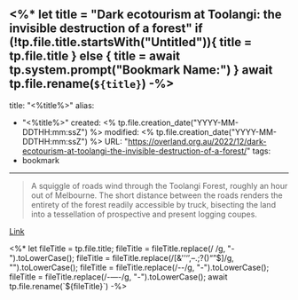 <%*
let title = "Dark ecotourism at Toolangi: the invisible destruction of a forest"
if (!tp.file.title.startsWith("Untitled")){
	title = tp.file.title
} else {
	title = await tp.system.prompt("Bookmark Name:")
}
await tp.file.rename(`${title}`)
-%>
---
title: "<%title%>"
alias:
- "<%title%>"
created: <% tp.file.creation_date("YYYY-MM-DDTHH:mm:ssZ") %>
modified: <% tp.file.creation_date("YYYY-MM-DDTHH:mm:ssZ") %>
URL:  "https://overland.org.au/2022/12/dark-ecotourism-at-toolangi-the-invisible-destruction-of-a-forest/"
tags:
- bookmark
---

> A squiggle of roads wind through the Toolangi Forest, roughly an hour out of Melbourne. The short distance between the roads renders the entirety of the forest readily accessible by truck, bisecting the land into a tessellation of prospective and present logging coupes.

[Link](https://overland.org.au/2022/12/dark-ecotourism-at-toolangi-the-invisible-destruction-of-a-forest/)

<%*
let fileTitle = tp.file.title;
fileTitle = fileTitle.replace(/ /g, "-").toLowerCase();
fileTitle = fileTitle.replace(/[&'’‘’,–.;?()“”$]/g, "").toLowerCase();
fileTitle = fileTitle.replace(/--/g, "-").toLowerCase();
fileTitle = fileTitle.replace(/-—-/g, "-").toLowerCase();
await tp.file.rename(`${fileTitle}`)
-%>